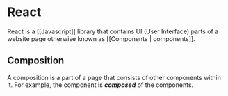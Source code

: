 # React

React is a [[Javascript]] library that contains UI (User Interface) parts of a website page otherwise known as [[Components | components]]. 

## Composition

A composition is a part of a page that consists of other components within it. For example, the <ProductGrid> component is ***composed*** of the <ProductCard> components. 

